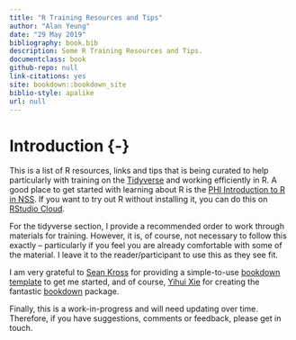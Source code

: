 ```yaml
--- 
title: "R Training Resources and Tips"
author: "Alan Yeung"
date: "29 May 2019"
bibliography: book.bib
description: Some R Training Resources and Tips.
documentclass: book
github-repo: null
link-citations: yes
site: bookdown::bookdown_site
biblio-style: apalike
url: null
---
```


# Introduction {-}

This is a list of R resources, links and tips that is being curated to help particularly with training on the [Tidyverse](https://www.tidyverse.org) and working efficiently in R. A good place to get started with learning about R is the [PHI Introduction to R in NSS](https://github.com/Health-SocialCare-Scotland/R-Resources/blob/master/Intro%20to%20R-NSS.md). If you want to try out R without installing it, you can do this on [RStudio Cloud](https://rstudio.cloud).  
  
For the tidyverse section, I provide a recommended order to work through materials for training. However, it is, of course, not necessary to follow this exactly – particularly if you feel you are already comfortable with some of the material. I leave it to the reader/participant to use this as they see fit.  
  
I am very grateful to [Sean Kross](https://twitter.com/seankross) for providing a simple-to-use [bookdown template](https://github.com/seankross/bookdown-start) to get me started, and of course, [Yihui Xie](https://twitter.com/xieyihui) for creating the fantastic [bookdown](https://bookdown.org) package.  
  
Finally, this is a work-in-progress and will need updating over time. Therefore, if you have suggestions, comments or feedback, please get in touch.
